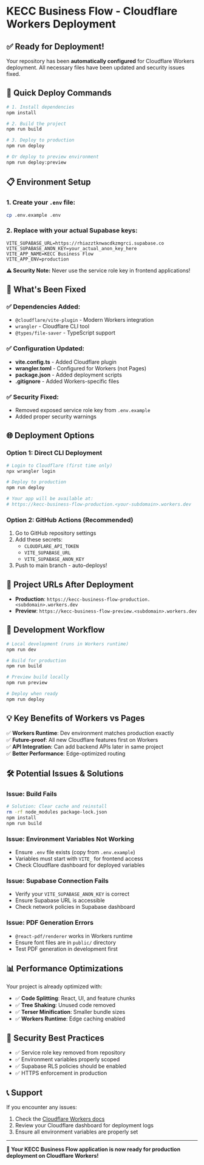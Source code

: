 # KECC Business Flow - Cloudflare Workers Deployment

## ✅ **Ready for Deployment!**

Your repository has been **automatically configured** for Cloudflare Workers deployment. All necessary files have been updated and security issues fixed.

## 🚀 **Quick Deploy Commands**

```bash
# 1. Install dependencies
npm install

# 2. Build the project
npm run build

# 3. Deploy to production
npm run deploy

# Or deploy to preview environment
npm run deploy:preview
```

## 📋 **Environment Setup**

### 1. Create your `.env` file:
```bash
cp .env.example .env
```

### 2. Replace with your actual Supabase keys:
```env
VITE_SUPABASE_URL=https://rhiazztknwacdkzmgrci.supabase.co
VITE_SUPABASE_ANON_KEY=your_actual_anon_key_here
VITE_APP_NAME=KECC Business Flow
VITE_APP_ENV=production
```

**⚠️ Security Note:** Never use the service role key in frontend applications!

## 🔧 **What's Been Fixed**

### ✅ **Dependencies Added:**
- `@cloudflare/vite-plugin` - Modern Workers integration
- `wrangler` - Cloudflare CLI tool
- `@types/file-saver` - TypeScript support

### ✅ **Configuration Updated:**
- **vite.config.ts** - Added Cloudflare plugin
- **wrangler.toml** - Configured for Workers (not Pages)
- **package.json** - Added deployment scripts
- **.gitignore** - Added Workers-specific files

### ✅ **Security Fixed:**
- Removed exposed service role key from `.env.example`
- Added proper security warnings

## 🌐 **Deployment Options**

### Option 1: Direct CLI Deployment
```bash
# Login to Cloudflare (first time only)
npx wrangler login

# Deploy to production
npm run deploy

# Your app will be available at:
# https://kecc-business-flow-production.<your-subdomain>.workers.dev
```

### Option 2: GitHub Actions (Recommended)
1. Go to GitHub repository settings
2. Add these secrets:
   - `CLOUDFLARE_API_TOKEN`
   - `VITE_SUPABASE_URL`
   - `VITE_SUPABASE_ANON_KEY`
3. Push to main branch - auto-deploys!

## 🎯 **Project URLs After Deployment**

- **Production**: `https://kecc-business-flow-production.<subdomain>.workers.dev`
- **Preview**: `https://kecc-business-flow-preview.<subdomain>.workers.dev`

## 🔄 **Development Workflow**

```bash
# Local development (runs in Workers runtime)
npm run dev

# Build for production
npm run build

# Preview build locally
npm run preview

# Deploy when ready
npm run deploy
```

## 💡 **Key Benefits of Workers vs Pages**

✅ **Workers Runtime**: Dev environment matches production exactly  
✅ **Future-proof**: All new Cloudflare features first on Workers  
✅ **API Integration**: Can add backend APIs later in same project  
✅ **Better Performance**: Edge-optimized routing  

## 🛠️ **Potential Issues & Solutions**

### Issue: Build Fails
```bash
# Solution: Clear cache and reinstall
rm -rf node_modules package-lock.json
npm install
npm run build
```

### Issue: Environment Variables Not Working
- Ensure `.env` file exists (copy from `.env.example`)
- Variables must start with `VITE_` for frontend access
- Check Cloudflare dashboard for deployed variables

### Issue: Supabase Connection Fails
- Verify your `VITE_SUPABASE_ANON_KEY` is correct
- Ensure Supabase URL is accessible
- Check network policies in Supabase dashboard

### Issue: PDF Generation Errors
- `@react-pdf/renderer` works in Workers runtime
- Ensure font files are in `public/` directory
- Test PDF generation in development first

## 📊 **Performance Optimizations**

Your project is already optimized with:
- ✅ **Code Splitting**: React, UI, and feature chunks
- ✅ **Tree Shaking**: Unused code removed
- ✅ **Terser Minification**: Smaller bundle sizes
- ✅ **Workers Runtime**: Edge caching enabled

## 🔐 **Security Best Practices**

- ✅ Service role key removed from repository
- ✅ Environment variables properly scoped
- ✅ Supabase RLS policies should be enabled
- ✅ HTTPS enforcement in production

## 📞 **Support**

If you encounter any issues:
1. Check the [Cloudflare Workers docs](https://developers.cloudflare.com/workers/)
2. Review your Cloudflare dashboard for deployment logs
3. Ensure all environment variables are properly set

---

**🎉 Your KECC Business Flow application is now ready for production deployment on Cloudflare Workers!**
